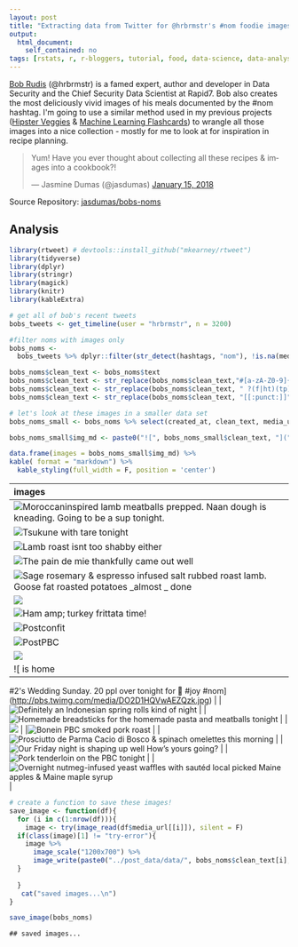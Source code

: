 ```yaml
---
layout: post
title: "Extracting data from Twitter for @hrbrmstr's #nom foodie images"
output: 
  html_document: 
    self_contained: no
tags: [rstats, r, r-bloggers, tutorial, food, data-science, data-analysis]
---
```






[Bob Rudis](https://rud.is/) (@hrbrmstr) is a famed expert, author and developer in Data Security and the Chief Security Data Scientist at Rapid7. Bob also creates the most deliciously vivid images of his meals documented by the #nom hashtag. I'm going to use a similar method used in my previous projects ([Hipster Veggies](https://github.com/jasdumas/hipster-veggies) & [Machine Learning Flashcards](https://jasdumas.github.io/2017-05-02-twitter-ml-flashcards/)) to wrangle all those images into a nice collection - mostly for me to look at for inspiration in recipe planning.

<blockquote class="twitter-tweet" data-lang="en"><p lang="en" dir="ltr">Yum! Have you ever thought about collecting all these recipes &amp; images into a cookbook?!</p>&mdash; Jasmine Dumas (@jasdumas) <a href="https://twitter.com/jasdumas/status/952971103990898689?ref_src=twsrc%5Etfw">January 15, 2018</a></blockquote>
<script async src="https://platform.twitter.com/widgets.js" charset="utf-8"></script>

Source Repository: [jasdumas/bobs-noms](https://github.com/jasdumas/bobs-noms)

## Analysis


```r
library(rtweet) # devtools::install_github("mkearney/rtweet")
library(tidyverse)
library(dplyr)
library(stringr)
library(magick)
library(knitr)
library(kableExtra)
```



```r
# get all of bob's recent tweets
bobs_tweets <- get_timeline(user = "hrbrmstr", n = 3200)

#filter noms with images only
bobs_noms <- 
  bobs_tweets %>% dplyr::filter(str_detect(hashtags, "nom"), !is.na(media_url))
```



```r
bobs_noms$clean_text <- bobs_noms$text
bobs_noms$clean_text <- str_replace(bobs_noms$clean_text,"#[a-zA-Z0-9]{1,}", "") # remove the hashtag
bobs_noms$clean_text <- str_replace(bobs_noms$clean_text, " ?(f|ht)(tp)(s?)(://)(.*)[.|/](.*)", "") # remove the url link
bobs_noms$clean_text <- str_replace(bobs_noms$clean_text, "[[:punct:]]", "") # remove punctuation
```



```r
# let's look at these images in a smaller data set
bobs_noms_small <- bobs_noms %>% select(created_at, clean_text, media_url)

bobs_noms_small$img_md <- paste0("![", bobs_noms_small$clean_text, "](", bobs_noms_small$media_url, ")")
```


```r
data.frame(images = bobs_noms_small$img_md) %>% 
kable( format = "markdown") %>%
  kable_styling(full_width = F, position = 'center') 
```



|images                                                                                                                                                     |
|:----------------------------------------------------------------------------------------------------------------------------------------------------------|
|![Moroccaninspired lamb meatballs prepped. Naan dough is kneading. Going to be a  sup tonight.](http://pbs.twimg.com/media/DTmdeptVoAAZYpp.jpg)            |
|![Tsukune with tare tonight ](http://pbs.twimg.com/media/DTTF55oX0AMyyVL.jpg)                                                                              |
|![Lamb roast isnt too shabby either ](http://pbs.twimg.com/media/DS4_fRFU0AA3LVL.jpg)                                                                      |
|![The pain de mie thankfully came out well ](http://pbs.twimg.com/media/DS48BemVAAAN38J.jpg)                                                               |
|![Sage rosemary &amp; espresso infused salt rubbed roast lamb. Goose fat roasted potatoes _almost _ done ](http://pbs.twimg.com/media/DR7j-HMV4AAzXpH.jpg) |
|![](http://pbs.twimg.com/media/DQDDt9qXcAAg_Hb.jpg)                                                                                                        |
|![Ham amp; turkey frittata time! ](http://pbs.twimg.com/media/DPfXiVBXkAAkKAK.jpg)                                                                         |
|![Postconfit ](http://pbs.twimg.com/media/DO34I4oXkAEvmDS.jpg)                                                                                             |
|![PostPBC ](http://pbs.twimg.com/media/DO32TmIX0AAmkT7.jpg)                                                                                                |
|![](http://pbs.twimg.com/media/DO2xnqcXcAAGBZO.jpg)                                                                                                        |
|![ is home
#2's Wedding Sunday.
20 ppl over tonight for 🦃
#joy
#nom](http://pbs.twimg.com/media/DO2D1HQVwAEZQzk.jpg)                                       |
|![Definitely an Indonesian spring rolls kind of night ](http://pbs.twimg.com/media/DNVuMHWWkAI4biV.jpg)                                                    |
|![Homemade breadsticks for the homemade pasta and meatballs tonight ](http://pbs.twimg.com/media/DNBMw2NWAAEwGft.jpg)                                      |
|![](http://pbs.twimg.com/media/DM8GWXYXcAEAFkJ.jpg)                                                                                                        |
|![Bonein PBC smoked pork roast ](http://pbs.twimg.com/media/DMniz1TX0AAboZw.jpg)                                                                           |
|![Prosciutto de Parma Cacio di Bosco &amp; spinach omelettes this morning ](http://pbs.twimg.com/media/DMlFfC0X0AAPuVf.jpg)                                |
|![Our Friday night is shaping up well How’s yours going? ](http://pbs.twimg.com/media/DMDWHUdX4AEJF5r.jpg)                                                 |
|![Pork tenderloin on the PBC tonight ](http://pbs.twimg.com/media/DLz-HotX4AEVVY1.jpg)                                                                     |
|![Overnight nutmeg-infused yeast waffles with sautéd local picked Maine apples &amp; Maine maple syrup ](http://pbs.twimg.com/media/DK-fDgRWkAAGuhe.jpg)   |


```r
# create a function to save these images!
save_image <- function(df){
  for (i in c(1:nrow(df))){
    image <- try(image_read(df$media_url[[i]]), silent = F)
  if(class(image)[1] != "try-error"){
    image %>%
      image_scale("1200x700") %>%
      image_write(paste0("../post_data/data/", bobs_noms$clean_text[i],".jpg"))
  }
 
  }
   cat("saved images...\n")
}

save_image(bobs_noms)
```

```
## saved images...
```

